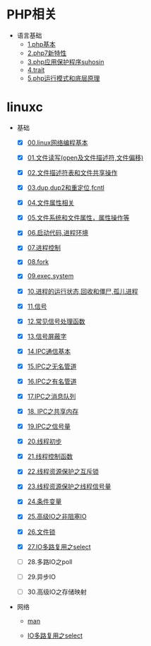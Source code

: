 # PHP相关

+ 语言基础
    + [1.php基本](https://github.com/hkui/note/blob/master/php/php_base.md)
    + [2.php7新特性](https://github.com/hkui/note/blob/master/php/php7%E6%96%B0%E7%89%B9%E6%80%A7.md)
    + [3.php应用保护程序suhosin](https://github.com/hkui/note/blob/master/php/php-suhosin.md)
    + [4.trait](https://github.com/hkui/note/blob/master/php/trait.md)
    + [5.php运行模式和底层原理](https://github.com/hkui/note/blob/master/php/php%E8%BF%90%E8%A1%8C%E6%A8%A1%E5%BC%8F%E5%92%8C%E5%BA%95%E5%B1%82%E5%8E%9F%E7%90%86.md)
# linuxc
+ 基础
   - [x] [00.linux网络编程基本](https://github.com/hkui/note/blob/master/linuxc/00.linux%E7%BD%91%E7%BB%9C%E7%BC%96%E7%A8%8B%E5%9F%BA%E6%9C%AC.md)

   - [x] [01.文件读写(open及文件描述符,文件偏移)](https://github.com/hkui/note/blob/master/linuxc/01.%E6%96%87%E4%BB%B6%E8%AF%BB%E5%86%99(open%E5%8F%8A%E6%96%87%E4%BB%B6%E6%8F%8F%E8%BF%B0%E7%AC%A6%2C%E6%96%87%E4%BB%B6%E5%81%8F%E7%A7%BB).md)

   - [x] [02.文件描述符表和文件共享操作](https://github.com/hkui/note/blob/master/linuxc/02.%E6%96%87%E4%BB%B6%E6%8F%8F%E8%BF%B0%E7%AC%A6%E8%A1%A8%E5%92%8C%E6%96%87%E4%BB%B6%E5%85%B1%E4%BA%AB%E6%93%8D%E4%BD%9C.md)

   - [x] [03.dup,dup2和重定位,fcntl](https://github.com/hkui/note/blob/master/linuxc/03.dup%2Cdup2%E5%92%8C%E9%87%8D%E5%AE%9A%E4%BD%8D%2Cfcntl.md)

   - [x] [04.文件属性相关](https://github.com/hkui/note/blob/master/linuxc/04.%E6%96%87%E4%BB%B6%E5%B1%9E%E6%80%A7%E7%9B%B8%E5%85%B3.md)

   - [x] [05.文件系统和文件属性，属性操作等](https://github.com/hkui/note/blob/master/linuxc/05.%E6%96%87%E4%BB%B6%E7%B3%BB%E7%BB%9F%E5%92%8C%E6%96%87%E4%BB%B6%E5%B1%9E%E6%80%A7%EF%BC%8C%E5%B1%9E%E6%80%A7%E6%93%8D%E4%BD%9C%E7%AD%89.md)

   - [x] [06.启动代码,进程环境](https://github.com/hkui/note/blob/master/linuxc/06.%E5%90%AF%E5%8A%A8%E4%BB%A3%E7%A0%81%2C%E8%BF%9B%E7%A8%8B%E7%8E%AF%E5%A2%83.md)

   - [x] [07.进程控制](https://github.com/hkui/note/blob/master/linuxc/07.%E8%BF%9B%E7%A8%8B%E6%8E%A7%E5%88%B6(pid%3D0%2C1%2C2%E8%BF%9B%E7%A8%8B%E7%9A%84%E5%8A%9F%E8%83%BD).md)

   - [x] [08.fork](https://github.com/hkui/note/blob/master/linuxc/08.fork.md)

   - [x] [09.exec,system](https://github.com/hkui/note/blob/master/linuxc/09.exec%2Csystem.md)

   - [x] [10.进程的运行状态,回收和僵尸,孤儿进程](https://github.com/hkui/note/blob/master/linuxc/10.%E8%BF%9B%E7%A8%8B%E7%9A%84%E8%BF%90%E8%A1%8C%E7%8A%B6%E6%80%81%2C%E5%9B%9E%E6%94%B6%E5%92%8C%E5%83%B5%E5%B0%B8%2C%E5%AD%A4%E5%84%BF%E8%BF%9B%E7%A8%8B.md)

   - [x] [11.信号](https://github.com/hkui/note/blob/master/linuxc/11.%E4%BF%A1%E5%8F%B7.md)

   - [x] [12.常见信号处理函数](https://github.com/hkui/note/blob/master/linuxc/12.%E5%B8%B8%E8%A7%81%E4%BF%A1%E5%8F%B7%E5%A4%84%E7%90%86%E5%87%BD%E6%95%B0.md)

   - [x] [13.信号屏蔽字](https://github.com/hkui/note/blob/master/linuxc/13.%E4%BF%A1%E5%8F%B7%E5%B1%8F%E8%94%BD%E5%AD%97.md)

    - [x] [14.IPC通信基本](https://github.com/hkui/note/blob/master/linuxc/14.IPC%E9%80%9A%E4%BF%A1%E5%9F%BA%E6%9C%AC.md)

    - [x] [15.IPC之无名管道](https://github.com/hkui/note/blob/master/linuxc/15.IPC%E4%B9%8B%E6%97%A0%E5%90%8D%E7%AE%A1%E9%81%93.md)

    - [x] [16.IPC之有名管道](https://github.com/hkui/note/blob/master/linuxc/16.IPC%E4%B9%8B%E6%9C%89%E5%90%8D%E7%AE%A1%E9%81%93.md)

    - [x] [17.IPC之消息队列](https://github.com/hkui/note/blob/master/linuxc/17.IPC%E4%B9%8B%E6%B6%88%E6%81%AF%E9%98%9F%E5%88%97.md)

    - [x] [18. IPC之共享内存](https://github.com/hkui/note/blob/master/linuxc/18.%20IPC%E4%B9%8B%E5%85%B1%E4%BA%AB%E5%86%85%E5%AD%98.md)

    - [x] [19.IPC之信号量](https://github.com/hkui/note/blob/master/linuxc/19.IPC%E4%B9%8B%E4%BF%A1%E5%8F%B7%E9%87%8F.md)

    - [x] [20.线程初步](<https://github.com/hkui/note/blob/master/linuxc/20.%E7%BA%BF%E7%A8%8B%E5%88%9D%E6%AD%A5.md>)

    - [x] [21.线程控制函数](https://github.com/hkui/note/blob/master/linuxc/21.%E7%BA%BF%E7%A8%8B%E6%8E%A7%E5%88%B6%E5%87%BD%E6%95%B0.md)

    - [x] [22.线程资源保护之互斥锁](<https://github.com/hkui/note/blob/master/linuxc/22.%E7%BA%BF%E7%A8%8B%E7%9A%84%E8%B5%84%E6%BA%90%E4%BF%9D%E6%8A%A4.md>)

    - [x] [23.线程资源保护之线程信号量](https://github.com/hkui/note/blob/master/linuxc/23.%E7%BA%BF%E7%A8%8B%E8%B5%84%E6%BA%90%E4%BF%9D%E6%8A%A4%E4%B9%8B%E7%BA%BF%E7%A8%8B%E4%BF%A1%E5%8F%B7%E9%87%8F.md)

    - [x] [24.条件变量](<https://github.com/hkui/note/blob/master/linuxc/24.%E6%9D%A1%E4%BB%B6%E5%8F%98%E9%87%8F.md>)

    - [x] [25.高级IO之非阻塞IO](<https://github.com/hkui/note/blob/master/linuxc/25.%E9%AB%98%E7%BA%A7IO%E4%B9%8B%E9%9D%9E%E9%98%BB%E5%A1%9EIO.md>)

    - [x] [26.文件锁](<https://github.com/hkui/note/blob/master/linuxc/26.%E6%96%87%E4%BB%B6%E9%94%81.md>)

    - [x] [27.IO多路复用之select](https://github.com/hkui/note/blob/master/linuxc/27.IO%E5%A4%9A%E8%B7%AF%E5%A4%8D%E7%94%A8%E4%B9%8Bselect.md)

    - [ ] 28.多路IO之poll

    - [ ] 29.异步IO

    - [ ] 30.高级IO之存储映射

      

      

+ 网络
    + [man](https://github.com/hkui/note/blob/master/linuxc/00.linux%E7%BD%91%E7%BB%9C%E7%BC%96%E7%A8%8B%E5%9F%BA%E6%9C%AC.md)

    + [IO多路复用之select](https://github.com/hkui/note/blob/master/linuxc/io%E5%A4%9A%E8%B7%AF%E5%A4%8D%E7%94%A8%E4%B9%8Bselect.md)

    

